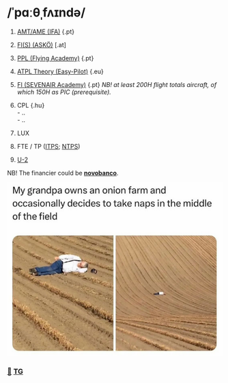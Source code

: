 # /ˈpɑːθˌfʌɪndə/

1. [AMT/AME (IFA)](https://ifa-training.com/courses/aircraft-maintenance-technician/) {.pt}
2. [FI(S) (ASKÖ)](https://www.flugsport-wien.at/gb/segelflug/segelflugausbildung/) [.at]
3. [PPL (Flying Academy)](https://portugal.flyingacademy.com/) {.pt} 
4. [ATPL Theory (Easy-Pilot)](https://www.easy-pilot.com/atpl-theory) {.eu}
5. [FI (SEVENAIR Academy)](https://www.sevenair.com/flight-instructor-course) {.pt} *NB! at least 200H flight totals aircraft, of which 150H as PIC (prerequisite).*
6. CPL {.hu} \
       - .. \
       - .. 

7. LUX
8. FTE / TP ([ITPS](https://itpscanada.com/); [NTPS](https://ntps.edu/masters-degree/))
9. [U-2](https://en.wikipedia.org/wiki/Lockheed_U-2)

NB! The financier could be [**novobanco**](https://www.novobanco.pt/particulares/credito/credito-pessoal-formacao-estudos).

![goal](./life-goal.png)

### [📧](mailto:tor@easa.fi) [TG](https://t.me/easa_fi)
